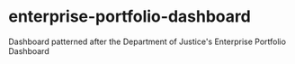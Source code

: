 # enterprise-portfolio-dashboard
Dashboard patterned after the Department of Justice's Enterprise Portfolio Dashboard

